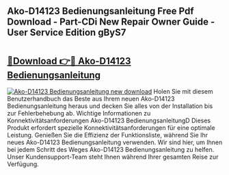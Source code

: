 ## Ako-D14123 Bedienungsanleitung Free Pdf Download - Part-CDi New Repair Owner Guide - User Service Edition gByS7

# <h2><a href="http://df4mm1.blite.top/?on=Ako-D14123+Bedienungsanleitung">🔗Download 👉🔴 Ako-D14123 Bedienungsanleitung</a></h2>

[![Ako-D14123 Bedienungsanleitung new download](https://i.imgur.com/lujVjoI.png)](http://df4mm1.blite.top/?on=Ako-D14123+Bedienungsanleitung)
Holen Sie mit diesem Benutzerhandbuch das Beste aus Ihrem neuen Ako-D14123 Bedienungsanleitung heraus und decken Sie alles von der Installation bis zur Fehlerbehebung ab. Wichtige Informationen zu Konnektivitätsanforderungen Ako-D14123 BedienungsanleitungD Dieses Produkt erfordert spezielle Konnektivitätsanforderungen für eine optimale Leistung. Genießen Sie die Effizienz der Funktionsliste, während Sie Ihr neues Ako-D14123 Bedienungsanleitung verwenden. Wir sind hier, um Ihnen bei jedem Schritt des Weges Ako-D14123 Bedienungsanleitung zu helfen. Unser Kundensupport-Team steht Ihnen während Ihrer gesamten Reise zur Verfügung.
